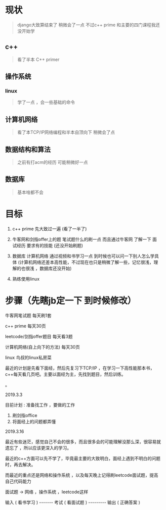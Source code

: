 # 现状

> django大致算结束了 稍微会了一点 
不过c++ prime 和主要的四门课程我还没开始学

## c++ 

> 看了半本 C++ primer

## 操作系统

### linux

> 学了一点 ，会一些基础的命令

## 计算机网络

> 看了本TCP/IP网络编程和半本自顶向下 稍微会了点


## 数据结构和算法

> 之前有打acm的经历 可能稍微好一点 


## 数据库

> 基本啥都不会

# 目标

1. c++ prime 先大致过一遍 (看了一半了)

2. 牛客网和剑指offer上的题 笔试题什么的刷一点 而且通过牛客网 了解一下
面试经历 要求有的技能  (还没开始刷题)


3. 数据库  计算机网络 通过视频和书学习一点 到时候也可以问一下别人怎么学具体 (计算机网络还差本高性能，不过现在也只是稍微了解一些，记忆很浅，理解的也很浅  ，数据库还没开始)

4. 熟练使用linux

# 步骤（先瞎jb定一下 到时候修改）

牛客网笔试题 每天刷1套

c++ prime 每天30页

leetcode/剑指offer题目 每天看3题

计算机网络(自上向下的方法) 每天30页

linux 鸟叔的linux私房菜

最近的计划是先看下面经，然后先复习下TCP/IP ，在学习一下高性能那本书，c++每天看几页吧。主要以面经为主，先找到题目，然后训练。


。



2019.3.3  

目前计划 :  准备找工作  ，要做的工作 

1. 刷剑指office
2. 将面经上的问题都弄懂





2019.3.16

最近有些迷茫，感觉自己不会的很多，而且很多会的可能理解没那么深，很容易就遗忘了 ，所以应该更深入的学习。

最近的c++方面可以先不学了，毕竟最主要的大致明白，面经上遇到不明白的问题时，再去解决。

而最近的重点还是网络和操作系统 ，以及每天晚上记得刷leetcode面试题，提高自己代码能力

面试题 -> 网络 ，操作系统   ，leetcode这样

输入 ( 看书学习 )    -------  考试 ( 看面试题 )   ---------  输出 (  正确答案 )